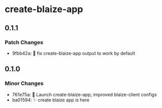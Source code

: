 # create-blaize-app

## 0.1.1

### Patch Changes

- 9fbb42a: 🔨 fix create-blaize-app output to work by default

## 0.1.0

### Minor Changes

- 761e75a: 🚀 Launch create-blaize-app; improved blaize-client configs
- ba01594: ✨ create blaize app is here
